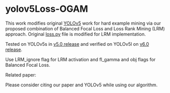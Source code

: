 # yolov5Loss-OGAM

This work modifies original [YOLOv5](https://github.com/ultralytics/yolov5) work for hard example mining via our proposed combination of Balanced Focal Loss and Loss Rank Mining (LRM) approach. Original [loss.py](https://github.com/ultralytics/yolov5/blob/master/utils/loss.py) file is modified for LRM implementation.

Tested on YOLOv5s in [v5.0 release](https://github.com/ultralytics/yolov5/releases/tag/v5.0) and verified on YOLOv5l on [v6.0 release](https://github.com/ultralytics/yolov5/releases/tag/v6.0).

Use LRM_ignore flag for LRM activation and fl_gamma and obj flags for Balanced Focal Loss.

Related paper: 

Please consider citing our paper and YOLOv5 while using our algorithm.



